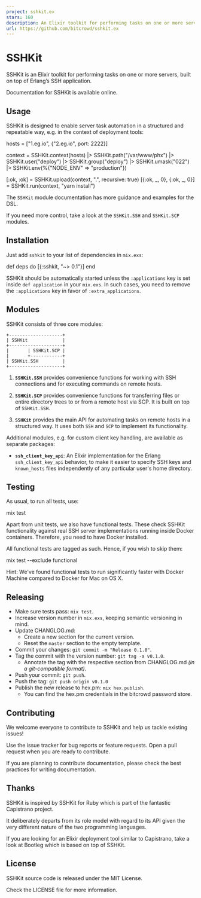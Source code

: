 ```yaml
---
project: sshkit.ex
stars: 160
description: An Elixir toolkit for performing tasks on one or more servers, built on top of Erlang’s SSH application.
url: https://github.com/bitcrowd/sshkit.ex
---
```


SSHKit
======

SSHKit is an Elixir toolkit for performing tasks on one or more servers, built on top of Erlang’s SSH application.

Documentation for SSHKit is available online.

Usage
-----

SSHKit is designed to enable server task automation in a structured and repeatable way, e.g. in the context of deployment tools:

hosts \= \["1.eg.io", {"2.eg.io", port: 2222}\]

context \=
  SSHKit.context(hosts)
  |> SSHKit.path("/var/www/phx")
  |> SSHKit.user("deploy")
  |> SSHKit.group("deploy")
  |> SSHKit.umask("022")
  |> SSHKit.env(%{"NODE\_ENV" \=> "production"})

\[:ok, :ok\] \= SSHKit.upload(context, ".", recursive: true)
\[{:ok, \_, 0}, {:ok, \_, 0}\] \= SSHKit.run(context, "yarn install")

The `SSHKit` module documentation has more guidance and examples for the DSL.

If you need more control, take a look at the `SSHKit.SSH` and `SSHKit.SCP` modules.

Installation
------------

Just add `sshkit` to your list of dependencies in `mix.exs`:

def deps do
  \[{:sshkit, "~> 0.1"}\]
end

SSHKit should be automatically started unless the `:applications` key is set inside `def application` in your `mix.exs`. In such cases, you need to remove the `:applications` key in favor of `:extra_applications`.

Modules
-------

SSHKit consists of three core modules:

```
+--------------------+
| SSHKit             |
+--------------------+
|       | SSHKit.SCP |
|       +------------+
| SSHKit.SSH         |
+--------------------+
```

1.  **`SSHKit.SSH`** provides convenience functions for working with SSH connections and for executing commands on remote hosts.
    
2.  **`SSHKit.SCP`** provides convenience functions for transferring files or entire directory trees to or from a remote host via SCP. It is built on top of `SSHKit.SSH`.
    
3.  **`SSHKit`** provides the main API for automating tasks on remote hosts in a structured way. It uses both `SSH` and `SCP` to implement its functionality.
    

Additional modules, e.g. for custom client key handling, are available as separate packages:

-   **`ssh_client_key_api`**: An Elixir implementation for the Erlang `ssh_client_key_api` behavior, to make it easier to specify SSH keys and `known_hosts` files independently of any particular user's home directory.

Testing
-------

As usual, to run all tests, use:

mix test

Apart from unit tests, we also have functional tests. These check SSHKit functionality against real SSH server implementations running inside Docker containers. Therefore, you need to have Docker installed.

All functional tests are tagged as such. Hence, if you wish to skip them:

mix test --exclude functional

Hint: We've found functional tests to run significantly faster with Docker Machine compared to Docker for Mac on OS X.

Releasing
---------

-   Make sure tests pass: `mix test`.
-   Increase version number in `mix.exs`, keeping semantic versioning in mind.
-   Update CHANGLOG.md:
    -   Create a new section for the current version.
    -   Reset the `master` section to the empty template.
-   Commit your changes: `git commit -m "Release 0.1.0"`.
-   Tag the commit with the version number: `git tag -a v0.1.0`.
    -   Annotate the tag with the respective section from CHANGLOG.md _(in a git-compatible format)_.
-   Push your commit: `git push`.
-   Push the tag: `git push origin v0.1.0`
-   Publish the new release to hex.pm: `mix hex.publish`.
    -   You can find the hex.pm credentials in the bitcrowd password store.

Contributing
------------

We welcome everyone to contribute to SSHKit and help us tackle existing issues!

Use the issue tracker for bug reports or feature requests. Open a pull request when you are ready to contribute.

If you are planning to contribute documentation, please check the best practices for writing documentation.

Thanks
------

SSHKit is inspired by SSHKit for Ruby which is part of the fantastic Capistrano project.

It deliberately departs from its role model with regard to its API given the very different nature of the two programming languages.

If you are looking for an Elixir deployment tool similar to Capistrano, take a look at Bootleg which is based on top of SSHKit.

License
-------

SSHKit source code is released under the MIT License.

Check the LICENSE file for more information.
